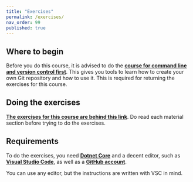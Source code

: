 ```yaml
---
title: "Exercises"
permalink: /exercises/
nav_order: 99
published: true
---
```


## Where to begin

Before you do this course, it is advised to do the [**course for command line and version control first**](https://centria.github.io/console/). This gives you tools to learn how to create your own Git repository and how to use it. This is required for returning the exercises for this course.

## Doing the exercises

[**The exercises for this course are behind this link**](https://github.com/centria/coding-exercises). Do read each material section before trying to do the exercises.

## Requirements

To do the exercises, you need [**Dotnet Core**](https://dotnet.microsoft.com/download) and a decent editor, such as [**Visual Studio Code**](https://code.visualstudio.com/), as well as a [**GitHub account**](https://github.com/).

You can use any editor, but the instructions are written with VSC in mind.